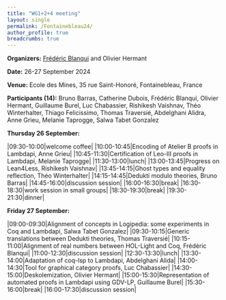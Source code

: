 ```yaml
---
title: "WG1+2+4 meeting"
layout: single
permalink: /Fontainebleau24/
author_profile: true
breadcrumbs: true
---
```


<!--img src="/_pages/WG1/Sep2023/IMG_20230927_130736.jpg"/-->

**Organizers:** [Frédéric Blanqui](https://blanqui.gitlabpages.inria.fr/) and Olivier Hermant

**Date:** 26-27 September 2024

**Venue:** Ecole des Mines, 35 rue Saint-Honoré, Fontainebleau, France

**Participants (14):** Bruno Barras, Catherine Dubois, Frédéric Blanqui, Olivier Hermant, Guillaume Burel, Luc Chabassier, Rishikesh Vaishnav, Théo Winterhalter, Thiago Felicissimo, Thomas Traversié, Abdelghani Alidra, Anne Grieu, Melanie Taprogge, Salwa Tabet Gonzalez

**Thursday 26 September:**

|09:30-10:00|welcome coffee|
|10:00-10:45|Encoding of Atelier B proofs in Lambdapi, Anne Grieu|
|10:45-11:30|Certification of Leo-III proofs in Lambdapi, Melanie Taprogge|
|11:30-13:00|lunch|
|13:00-13:45|Progress on Lean4Less, Rishikesh Vaishnav|
|13:45-14:15|Ghost types and equality reflection, Théo Winterhalter|
|14:15-14:45|Dedukti modulo theories, Bruno Barras|
|14:45-16:00|discussion session|
|16:00-16:30|break|
|16:30-18:30|work session in small groups|
|18:30-19:30|break|
|19:30-21:30|dinner|

**Friday 27 September:**

|09:00-09:30|Alignment of concepts in Logipedia: some experiments in Coq and Lambdapi, Salwa Tabet Gonzalez|
|09:30-10:15|Generic translations between Dedukti theories, Thomas Traversié|
|10:15-11:00|Alignment of real numbers between HOL-Light and Coq, Frédéric Blanqui|
|11:00-12:30|discussion session|
|12:30-13:30|lunch|
|13:30-14:00|Adaptation of coq-lsp to Lambdapi, Abdelghani Alida|
|14:00-14:30|Tool for graphical category proofs, Luc Chabassier|
|14:30-15:00|Deskolemization, Olivier Hermant|
|15:00-15:30|Representation of automated proofs in Lambdapi using GDV-LP, Guillaume Burel|
|15:30-16:00|break|
|16:00-17:30|discussion session|

<!--img src="/_pages/WG1/Sep2023/IMG_20230927_151848.jpg"/>
<img src="/_pages/WG1/Sep2023/IMG_20230927_151732.jpg"/>
<img src="/_pages/WG1/Sep2023/IMG_20230927_132755.jpg"/-->
